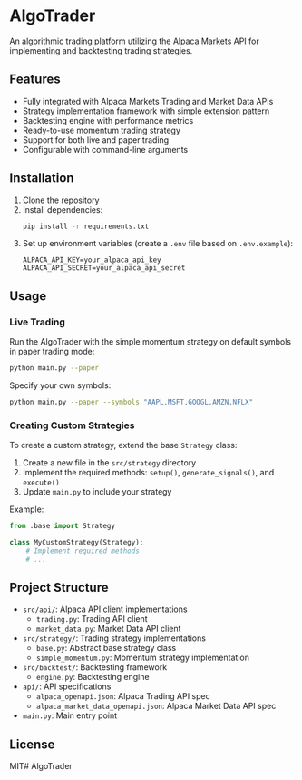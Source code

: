 # AlgoTrader

An algorithmic trading platform utilizing the Alpaca Markets API for implementing and backtesting trading strategies.

## Features

- Fully integrated with Alpaca Markets Trading and Market Data APIs
- Strategy implementation framework with simple extension pattern
- Backtesting engine with performance metrics
- Ready-to-use momentum trading strategy
- Support for both live and paper trading
- Configurable with command-line arguments

## Installation

1. Clone the repository
2. Install dependencies:
   ```bash
   pip install -r requirements.txt
   ```
3. Set up environment variables (create a `.env` file based on `.env.example`):
   ```
   ALPACA_API_KEY=your_alpaca_api_key
   ALPACA_API_SECRET=your_alpaca_api_secret
   ```

## Usage

### Live Trading

Run the AlgoTrader with the simple momentum strategy on default symbols in paper trading mode:

```bash
python main.py --paper
```

Specify your own symbols:

```bash
python main.py --paper --symbols "AAPL,MSFT,GOOGL,AMZN,NFLX"
```

### Creating Custom Strategies

To create a custom strategy, extend the base `Strategy` class:

1. Create a new file in the `src/strategy` directory
2. Implement the required methods: `setup()`, `generate_signals()`, and `execute()`
3. Update `main.py` to include your strategy

Example:

```python
from .base import Strategy

class MyCustomStrategy(Strategy):
    # Implement required methods
    # ...
```

## Project Structure

- `src/api/`: Alpaca API client implementations
  - `trading.py`: Trading API client
  - `market_data.py`: Market Data API client
- `src/strategy/`: Trading strategy implementations
  - `base.py`: Abstract base strategy class
  - `simple_momentum.py`: Momentum strategy implementation
- `src/backtest/`: Backtesting framework
  - `engine.py`: Backtesting engine
- `api/`: API specifications
  - `alpaca_openapi.json`: Alpaca Trading API spec
  - `alpaca_market_data_openapi.json`: Alpaca Market Data API spec
- `main.py`: Main entry point

## License

MIT# AlgoTrader
